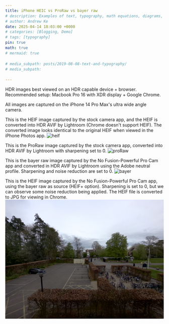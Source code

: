 ```yaml
---
title: iPhone HEIC vs ProRaw vs bayer raw
# description: Examples of text, typography, math equations, diagrams, flowcharts, pictures, videos, and more.
# author: Andrew Ke
date: 2025-04-14 18:03:00 +0000
# categories: [Blogging, Demo]
# tags: [typography]
pin: true
math: true
# mermaid: true

# media_subpath: posts/2019-08-08-text-and-typography/
# media_subpath: 

---
```


HDR images best viewed on an HDR capable device + browser. Recommended setup: Macbook Pro 16 with XDR display + Google Chrome.

All images are captured on the iPhone 14 Pro Max's ultra wide angle camera.

This is the HEIF image captured by the stock camera app, and the HEIF is converted into HDR AVIF by Lightroom (Chrome doesn't support HEIF). The converted image looks identical to the original HEIF when viewed in the iPhone Photos app.
![heif](assets/2025-04-14-iPhone_ProRaw_vs_bayer/IMG_5587.AVIF)

This is the ProRaw image captured by the stock camera app, converted into HDR AVIF by Lightroom with sharpening set to 0. 
![proRaw](assets/2025-04-14-iPhone_ProRaw_vs_bayer/IMG_5586.AVIF)

This is the bayer raw image captured by the No Fusion-Powerful Pro Cam app and converted in HDR AVIF by Lightroom using the Adobe neutral profile. Sharpening and noise reduction are set to 0.
![bayer](assets/2025-04-14-iPhone_ProRaw_vs_bayer/IMG_5585.AVIF)

This is the HEIF image captured by the No Fusion-Powerful Pro Cam app, using the bayer raw as source (HEIF+ option). Sharpening is set to 0, but we can observe some noise reduction being applied. The HEIF file is converted to JPG for viewing in Chrome.
![bayer](assets/2025-04-14-iPhone_ProRaw_vs_bayer/IMG_5589.JPG)



<!-- _Image Caption_ -->


